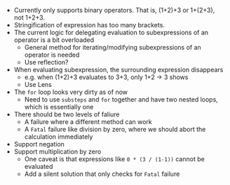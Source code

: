 - Currently only supports binary operators. That is, (1+2)+3 or 1+(2+3), not 1+2+3. 
- Stringification of expression has too many brackets. 
- The current logic for delegating evaluation to subexpressions of an operator is a bit overloaded
  - General method for iterating/modifying subexpressions of an operator is needed
  - Use reflection?
- When evaluating subexpression, the surrounding expression disappears
  - e.g. when (1+2)+3 evaluates to 3+3, only 1+2 -> 3 shows
  - Use Lens
- The `for` loop looks very dirty as of now
  - Need to use `substeps` and `for` together and have two nested loops, which is essentially one
- There should be two levels of faliure
  - A failure where a different method can work
  - A `Fatal` failure like division by zero, where we should abort the calculation immediately
- Support negation
- Support multiplication by zero
  - One caveat is that expressions like `0 * (3 / (1-1))` cannot be evaluated
  - Add a silent solution that only checks for `Fatal` failure